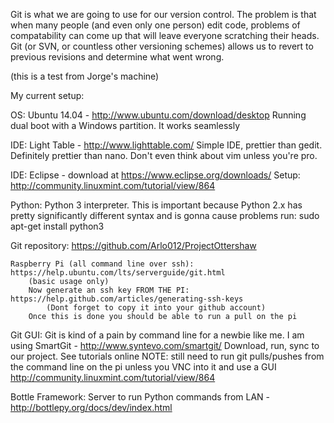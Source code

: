 Git is what we are going to use for our version control. The problem is that when many people (and even only one person) edit code, problems of compatability can come up that will leave everyone scratching their heads. Git (or SVN, or countless other versioning schemes) allows us to revert to previous revisions and determine what went wrong.

(this is a test from Jorge's machine)


My current setup:

OS: Ubuntu 14.04 - http://www.ubuntu.com/download/desktop
  Running dual boot with a Windows partition. It works seamlessly

IDE: Light Table - http://www.lighttable.com/
	Simple IDE, prettier than gedit. Definitely prettier than nano. Don't even think about vim unless you're pro.

IDE: Eclipse - download at https://www.eclipse.org/downloads/
	Setup: http://community.linuxmint.com/tutorial/view/864

Python: Python 3 interpreter. This is important because Python 2.x has pretty significantly different syntax and is gonna cause problems
  run: sudo apt-get install python3

Git repository: https://github.com/Arlo012/ProjectOttershaw

	Raspberry Pi (all command line over ssh): https://help.ubuntu.com/lts/serverguide/git.html
		(basic usage only)
		Now generate an ssh key FROM THE PI: https://help.github.com/articles/generating-ssh-keys
			(Dont forget to copy it into your github account)
		Once this is done you should be able to run a pull on the pi

Git GUI: Git is kind of a pain by command line for a newbie like me. I am using SmartGit - http://www.syntevo.com/smartgit/
  Download, run, sync to our project. See tutorials online
	NOTE: still need to run git pulls/pushes from the command line on the pi unless you VNC into it and use a GUI
http://community.linuxmint.com/tutorial/view/864

Bottle Framework: Server to run Python commands from LAN - http://bottlepy.org/docs/dev/index.html
